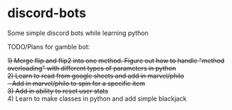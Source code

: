 # discord-bots
Some simple discord bots while learning python

TODO/Plans for gamble bot:

 <strike> 1) Merge flip and flip2 into one method. Figure out how to handle "method overloading" with different types of parameters in python  
  2) Learn to read from google sheets and add in marvel/philo  
     - Add in marvel/philo to spin for a specific item  
  3) Add in ability to reset user stats</strike>  
  4) Learn to make classes in python and add simple blackjack
